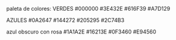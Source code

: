 paleta de colores:
VERDES
#000000
#3E432E
#616F39
#A7D129

AZULES
#0A2647
#144272
#205295
#2C74B3

azul obscuro con rosa
#1A1A2E
#16213E
#0F3460
#E94560

